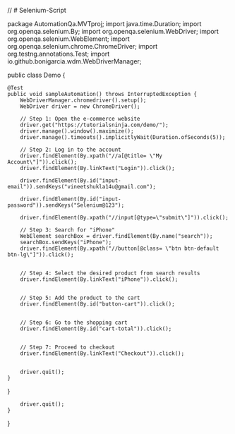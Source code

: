 // # Selenium-Script

package AutomationQa.MVTproj;
import java.time.Duration;
import org.openqa.selenium.By;
import org.openqa.selenium.WebDriver;
import org.openqa.selenium.WebElement;
import org.openqa.selenium.chrome.ChromeDriver;
import org.testng.annotations.Test;
import io.github.bonigarcia.wdm.WebDriverManager;

public class Demo {

	@Test
	public void sampleAutomation() throws InterruptedException {
		WebDriverManager.chromedriver().setup();
		WebDriver driver = new ChromeDriver();

		// Step 1: Open the e-commerce website
		driver.get("https://tutorialsninja.com/demo/");
		driver.manage().window().maximize();
		driver.manage().timeouts().implicitlyWait(Duration.ofSeconds(5));

		// Step 2: Log in to the account
		driver.findElement(By.xpath("//a[@title= \"My Account\"]")).click();
		driver.findElement(By.linkText("Login")).click();
		
		driver.findElement(By.id("input-email")).sendKeys("vineetshukla14u@gmail.com");
		
		driver.findElement(By.id("input-password")).sendKeys("Selenium@123");
		
		driver.findElement(By.xpath("//input[@type=\"submit\"]")).click();

		// Step 3: Search for "iPhone"
		WebElement searchBox = driver.findElement(By.name("search"));
		searchBox.sendKeys("iPhone");
		driver.findElement(By.xpath("//button[@class= \"btn btn-default btn-lg\"]")).click();
	

		// Step 4: Select the desired product from search results
		driver.findElement(By.linkText("iPhone")).click();
		

		// Step 5: Add the product to the cart
		driver.findElement(By.id("button-cart")).click();
	

		// Step 6: Go to the shopping cart
		driver.findElement(By.id("cart-total")).click();
		

		// Step 7: Proceed to checkout
		driver.findElement(By.linkText("Checkout")).click();
		

		driver.quit();
	}

}

        
        driver.quit();
    }
}


